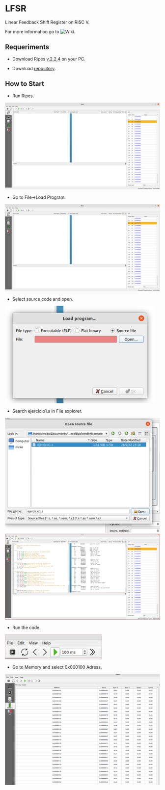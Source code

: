 # LFSR
Linear Feedback Shift Register on RISC V.

For more information go to ![Wiki](https://github.com/geraldvm/LFSR/wiki).

## Requeriments

- Download Ripes [v.2.2.4](https://github.com/mortbopet/Ripes/releases) on your PC.

- Download [repository](https://github.com/geraldvm).

## How to Start

- Run Ripes.

![Ripes Software](https://github.com/geraldvm/LFSR/blob/docs/images/Ripes_wndw.png)

- Go to File->Load Program.

![Open Software](https://github.com/geraldvm/LFSR/blob/docs/images/Ripes_wndw.png)

- Select source code and open.

![Open File](https://github.com/geraldvm/LFSR/blob/docs/images/ripes_file.png)

- Search ejercicio1.s in File explorer.

![Search file](https://github.com/geraldvm/LFSR/blob/docs/images/ripes_search.png)
![Code Loaded ](https://github.com/geraldvm/LFSR/blob/docs/images/ripes_code.png)

- Run the code.

![Runing](https://github.com/geraldvm/LFSR/blob/docs/images/ripes_run.png)

- Go to Memory and select 0x000100 Adress.

![Memory](https://github.com/geraldvm/LFSR/blob/docs/images/ripes_memory.png)
